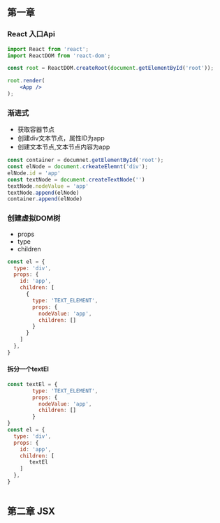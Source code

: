 ## 第一章


### React 入口Api
```jsx
import React from 'react';
import ReactDOM from 'react-dom';

const root = ReactDOM.createRoot(document.getElementById('root'));

root.render(
    <App />
);
```
### 渐进式
+ 获取容器节点
+ 创建div文本节点，属性ID为app
+ 创建文本节点,文本节点内容为app
```js
const container = documnet.getElementById('root');
const elNode = document.crkeateElemnt('div');
elNode.id = 'app'
const textNode = document.createTextNode('')
textNode.nodeValue = 'app'
textNode.append(elNode)
container.append(elNode)
```

### 创建虚拟DOM树
+ props
+ type
+ children

```js
const el = {
  type: 'div',
  props: {
    id: 'app',
    children: [
      {
        type: 'TEXT_ELEMENT',
        props: {
          nodeValue: 'app',
          children: []
        }
      }
    ]
  },
}
```

#### 拆分一个textEl 

```js
const textEl = {
        type: 'TEXT_ELEMENT',
        props: {
          nodeValue: 'app',
          children: []
        }
}
const el = {
  type: 'div',
  props: {
    id: 'app',
    children: [
       textEl
    ]
  },
}

```

```js

```


## 第二章 JSX

